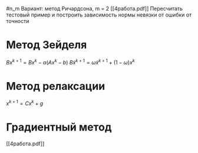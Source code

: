 #n_m 
Вариант: метод Ричардсона, m = 2
[[4работа.pdf]]
Пересчитать тестовый пример и построить зависимость нормы невязки от ошибки от точности
# Метод Зейделя
$Bx^{k+1} = Bx^k - \alpha(Ax^k - b)$
$B\tilde{x}^{k+1} = \omega \tilde{x}^{k+1} + (1-\omega)x^k$
# Метод релаксации
$x^{k+1} = Cx^k +g$

# Градиентный метод


[[4работа.pdf]]